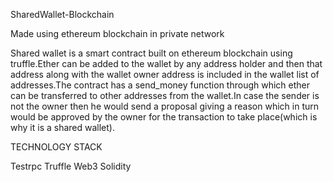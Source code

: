 SharedWallet-Blockchain

Made using ethereum blockchain in private network

Shared wallet is a smart contract built on ethereum blockchain using truffle.Ether can be added to the wallet by any address holder and then that address along with the wallet owner address is included in the wallet list of addresses.The contract has a send_money function through which ether can be transferred to other addresses from the wallet.In case the sender is not the owner then he would send a proposal giving a reason which in turn would be approved by the owner for the transaction to take place(which is why it is a shared wallet).

TECHNOLOGY STACK

Testrpc 
Truffle 
Web3 
Solidity
